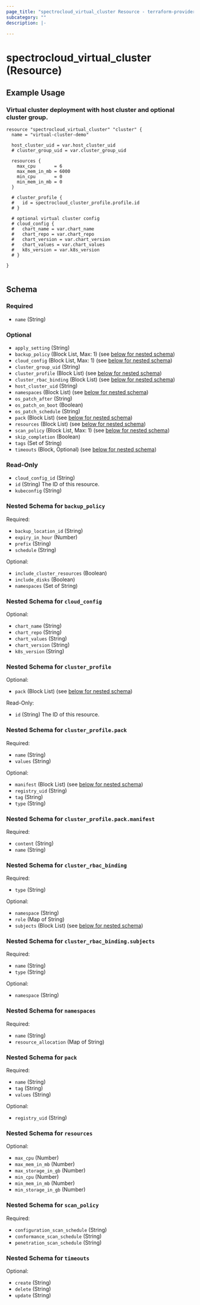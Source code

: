 ```yaml
---
page_title: "spectrocloud_virtual_cluster Resource - terraform-provider-spectrocloud"
subcategory: ""
description: |-
  
---
```


# spectrocloud_virtual_cluster (Resource)

  

## Example Usage


### Virtual cluster deployment with host cluster and optional cluster group.

```hcl
resource "spectrocloud_virtual_cluster" "cluster" {
  name = "virtual-cluster-demo"

  host_cluster_uid = var.host_cluster_uid
  # cluster_group_uid = var.cluster_group_uid

  resources {
    max_cpu       = 6
    max_mem_in_mb = 6000
    min_cpu       = 0
    min_mem_in_mb = 0
  }

  # cluster_profile {
  #   id = spectrocloud_cluster_profile.profile.id
  # }

  # optional virtual cluster config
  # cloud_config {
  #   chart_name = var.chart_name
  #   chart_repo = var.chart_repo
  #   chart_version = var.chart_version
  #   chart_values = var.chart_values
  #   k8s_version = var.k8s_version
  # }

}
   
```


<!-- schema generated by tfplugindocs -->
## Schema

### Required

- `name` (String)

### Optional

- `apply_setting` (String)
- `backup_policy` (Block List, Max: 1) (see [below for nested schema](#nestedblock--backup_policy))
- `cloud_config` (Block List, Max: 1) (see [below for nested schema](#nestedblock--cloud_config))
- `cluster_group_uid` (String)
- `cluster_profile` (Block List) (see [below for nested schema](#nestedblock--cluster_profile))
- `cluster_rbac_binding` (Block List) (see [below for nested schema](#nestedblock--cluster_rbac_binding))
- `host_cluster_uid` (String)
- `namespaces` (Block List) (see [below for nested schema](#nestedblock--namespaces))
- `os_patch_after` (String)
- `os_patch_on_boot` (Boolean)
- `os_patch_schedule` (String)
- `pack` (Block List) (see [below for nested schema](#nestedblock--pack))
- `resources` (Block List) (see [below for nested schema](#nestedblock--resources))
- `scan_policy` (Block List, Max: 1) (see [below for nested schema](#nestedblock--scan_policy))
- `skip_completion` (Boolean)
- `tags` (Set of String)
- `timeouts` (Block, Optional) (see [below for nested schema](#nestedblock--timeouts))

### Read-Only

- `cloud_config_id` (String)
- `id` (String) The ID of this resource.
- `kubeconfig` (String)

<a id="nestedblock--backup_policy"></a>
### Nested Schema for `backup_policy`

Required:

- `backup_location_id` (String)
- `expiry_in_hour` (Number)
- `prefix` (String)
- `schedule` (String)

Optional:

- `include_cluster_resources` (Boolean)
- `include_disks` (Boolean)
- `namespaces` (Set of String)


<a id="nestedblock--cloud_config"></a>
### Nested Schema for `cloud_config`

Optional:

- `chart_name` (String)
- `chart_repo` (String)
- `chart_values` (String)
- `chart_version` (String)
- `k8s_version` (String)


<a id="nestedblock--cluster_profile"></a>
### Nested Schema for `cluster_profile`

Optional:

- `pack` (Block List) (see [below for nested schema](#nestedblock--cluster_profile--pack))

Read-Only:

- `id` (String) The ID of this resource.

<a id="nestedblock--cluster_profile--pack"></a>
### Nested Schema for `cluster_profile.pack`

Required:

- `name` (String)
- `values` (String)

Optional:

- `manifest` (Block List) (see [below for nested schema](#nestedblock--cluster_profile--pack--manifest))
- `registry_uid` (String)
- `tag` (String)
- `type` (String)

<a id="nestedblock--cluster_profile--pack--manifest"></a>
### Nested Schema for `cluster_profile.pack.manifest`

Required:

- `content` (String)
- `name` (String)




<a id="nestedblock--cluster_rbac_binding"></a>
### Nested Schema for `cluster_rbac_binding`

Required:

- `type` (String)

Optional:

- `namespace` (String)
- `role` (Map of String)
- `subjects` (Block List) (see [below for nested schema](#nestedblock--cluster_rbac_binding--subjects))

<a id="nestedblock--cluster_rbac_binding--subjects"></a>
### Nested Schema for `cluster_rbac_binding.subjects`

Required:

- `name` (String)
- `type` (String)

Optional:

- `namespace` (String)



<a id="nestedblock--namespaces"></a>
### Nested Schema for `namespaces`

Required:

- `name` (String)
- `resource_allocation` (Map of String)


<a id="nestedblock--pack"></a>
### Nested Schema for `pack`

Required:

- `name` (String)
- `tag` (String)
- `values` (String)

Optional:

- `registry_uid` (String)


<a id="nestedblock--resources"></a>
### Nested Schema for `resources`

Optional:

- `max_cpu` (Number)
- `max_mem_in_mb` (Number)
- `max_storage_in_gb` (Number)
- `min_cpu` (Number)
- `min_mem_in_mb` (Number)
- `min_storage_in_gb` (Number)


<a id="nestedblock--scan_policy"></a>
### Nested Schema for `scan_policy`

Required:

- `configuration_scan_schedule` (String)
- `conformance_scan_schedule` (String)
- `penetration_scan_schedule` (String)


<a id="nestedblock--timeouts"></a>
### Nested Schema for `timeouts`

Optional:

- `create` (String)
- `delete` (String)
- `update` (String)